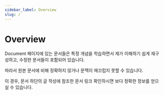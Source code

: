 ```yaml
---
sidebar_label: Overview
slug: /
---
```


# Overview

Document 페이지에 있는 문서들은 특정 개념을 학습하면서 제가 이해하기 쉽게 재구성하고, 수정한 문서들이 포함되어 있습니다.

따라서 원본 문서에 비해 정확하지 않거나 문맥이 매끄럽지 못할 수 있습니다.

이 경우, 문서 하단의 글 작성에 참조한 문서 링크 확인하시면 보다 정확한 정보를 얻으실 수 있습니다.
